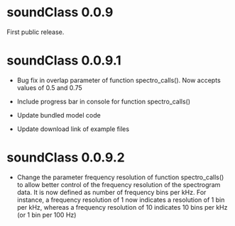 # soundClass 0.0.9

First public release.

# soundClass 0.0.9.1

- Bug fix in overlap parameter of function spectro_calls(). Now
accepts values of 0.5 and 0.75

- Include progress bar in console for function spectro_calls()

- Update bundled model code

- Update download link of example files
 
# soundClass 0.0.9.2

- Change the parameter frequency resolution of function spectro_calls() to 
allow better control of the frequency resolution of the spectrogram data. It 
is now defined as number of frequency bins per kHz. For instance, a frequency 
resolution of 1 now indicates a resolution of 1 bin per kHz, whereas a 
frequency resolution of 10 indicates 10 bins per kHz (or 1 bin per 100 Hz)
